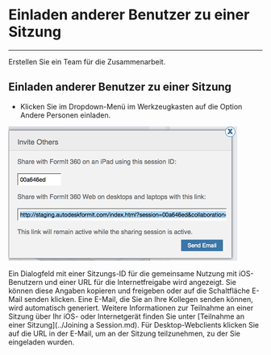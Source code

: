 

# Einladen anderer Benutzer zu einer Sitzung

---

Erstellen Sie ein Team für die Zusammenarbeit.

## Einladen anderer Benutzer zu einer Sitzung

* Klicken Sie im Dropdown-Menü im Werkzeugkasten auf die Option Andere Personen einladen.

![](Images/GUID-03AAC963-3FA7-459C-8E8D-61AE53A483B4-low.png)

Ein Dialogfeld mit einer Sitzungs-ID für die gemeinsame Nutzung mit iOS-Benutzern und einer URL für die Internetfreigabe wird angezeigt. Sie können diese Angaben kopieren und freigeben oder auf die Schaltfläche E-Mail senden klicken. Eine E-Mail, die Sie an Ihre Kollegen senden können, wird automatisch generiert. Weitere Informationen zur Teilnahme an einer Sitzung über Ihr iOS- oder Internetgerät finden Sie unter [Teilnahme an einer Sitzung](../Joining a Session.md). Für Desktop-Webclients klicken Sie auf die URL in der E-Mail, um an der Sitzung teilzunehmen, zu der Sie eingeladen wurden.

